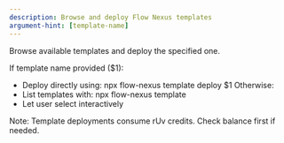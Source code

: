 ```yaml
---
description: Browse and deploy Flow Nexus templates
argument-hint: [template-name]
---
```


Browse available templates and deploy the specified one.

If template name provided ($1):
- Deploy directly using: npx flow-nexus template deploy $1
Otherwise:
- List templates with: npx flow-nexus template
- Let user select interactively

Note: Template deployments consume rUv credits. Check balance first if needed.

